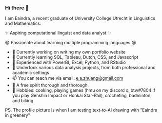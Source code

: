 ### Hi there 👋

I am Eaindra, a recent graduate of University College Utrecht in Linguistics and Mathematics. 

✨ Aspiring computational linguist and data analyst ✨ 

😎 Passionate about learning multiple programming languages 😎

- 🔭 Currently working on writing my own portfolio website
- 🌱 Currently learning SQL, Tableau, Dutch, CSS, and Javascript
- 💪 Experienced with PowerBI, Excel, Python, and RStudio
- 🤔 Undertook various data analysis projects, from both professional and academic settings 
- 📫 You can reach me via email: e.a.zhuang@gmail.com
- 🍃 A free spirit thorough and thorough. 
- 🍔 Hobbies: cooking, playing games (hmu on my discord q_btw#7804 if you play Genshin Impact or Honkai Star-Rail), crocheting, badminton, and biking

PS. The profile picture is when I am testing text-to-AI drawing with "Eaindra in greenery"
